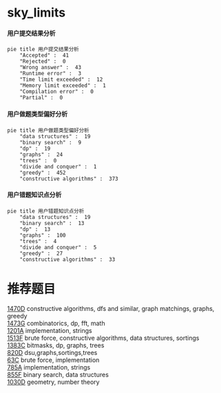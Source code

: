 # sky_limits

<!-- tabs:start -->



#### **用户提交结果分析**

```mermaid
pie title 用户提交结果分析
    "Accepted" :  41
    "Rejected" :  0
    "Wrong answer" :  43
    "Runtime error" :  3
    "Time limit exceeded" :  12
    "Memory limit exceeded" :  1
    "Compilation error" :  0
    "Partial" :  0
```

#### **用户做题类型偏好分析**

```mermaid
pie title 用户做题类型偏好分析
    "data structures" :  19
    "binary search" :  9
    "dp" :  19
    "graphs" :  24
    "trees" :  0
    "divide and conquer" :  1
    "greedy" :  452
    "constructive algorithms" :  373
```
#### **用户错题知识点分析**

```mermaid
pie title 用户错题知识点分析
    "data structures" :  19
    "binary search" :  13
    "dp" :  13
    "graphs" :  100
    "trees" :  4
    "divide and conquer" :  5
    "greedy" :  27
    "constructive algorithms" :  33
```



<!-- tabs:end -->
# 推荐题目
[1470D](https://codeforces.com/contest/1470/problem/D)		constructive algorithms,
                        dfs and similar,
                        graph matchings,
                        graphs,
                        greedy		  
[1473G](https://codeforces.com/contest/1473/problem/G)		combinatorics,
                        dp,
                        fft,
                        math		  
[1201A](https://codeforces.com/contest/1201/problem/A)		implementation,
                        strings		  
[1513F](https://codeforces.com/contest/1513/problem/F)		brute force,
                        constructive algorithms,
                        data structures,
                        sortings		  
[1383C](https://codeforces.com/contest/1383/problem/C)		bitmasks,
                        dp,
                        graphs,
                        trees		  
[820D](https://codeforces.com/contest/820/problem/D)		dsu,graphs,sortings,trees		  
[63C](https://codeforces.com/contest/63/problem/C)		brute force,
                        implementation		  
[785A](https://codeforces.com/contest/785/problem/A)		implementation,
                        strings		  
[855F](https://codeforces.com/contest/855/problem/F)		binary search,
                        data structures		  
[1030D](https://codeforces.com/contest/1030/problem/D)		geometry,
                        number theory		  
